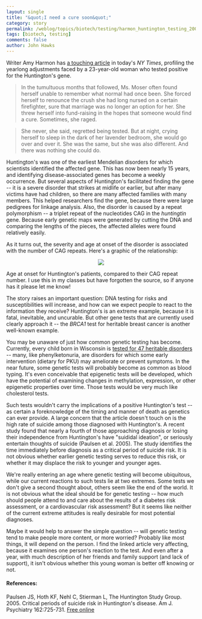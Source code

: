 ```yaml
---
layout: single 
title: "&quot;I need a cure soon&quot;" 
category: story
permalink: /weblog/topics/biotech/testing/harmon_huntington_testing_2007.html
tags: [biotech, testing] 
comments: false 
author: John Hawks 
---
```



<p>
Writer Amy Harmon has <a href="http://www.nytimes.com/2007/03/18/health/18huntington.html?pagewanted=1&ei=5088&en=9d3a5f5fdeab0b0d&ex=1331870400&partner=rssnyt&emc=rss">a touching article</a> in today's <i>NY Times</i>, profiling the yearlong adjustments faced by a 23-year-old woman who tested positive for the Huntington's gene. 
</p>

<blockquote>In the tumultuous months that followed, Ms. Moser often found herself unable to remember what normal had once been. She forced herself to renounce the crush she had long nursed on a certain firefighter, sure that marriage was no longer an option for her. She threw herself into fund-raising in the hopes that someone would find a cure. Sometimes, she raged.</blockquote>

<blockquote>She never, she said, regretted being tested. But at night, crying herself to sleep in the dark of her lavender bedroom, she would go over and over it. She was the same, but she was also different. And there was nothing she could do.</blockquote>

<p>
Huntington's was one of the earliest Mendelian disorders for which scientists identified the affected gene. This has now been nearly 15 years, and identifying disease-associated genes has become a weekly occurrence. But several aspects of Huntington's facilitated finding the gene -- it is a severe disorder that strikes at midlife or earlier, but after many victims have had children, so there are many affected families with many members. This helped researchers find the gene, because there were large pedigrees for linkage analysis. Also, the disorder is caused by a repeat polymorphism -- a triplet repeat of the nucleotides CAG in the <i>huntingtin</i> gene. Because early genetic maps were generated by cutting the DNA and comparing the lengths of the pieces, the affected alleles were found relatively easily. 
</p>

<p>
As it turns out, the severity and age at onset of the disorder is associated with the number of CAG repeats. Here's a graphic of the relationship: 
</p>

<div style="text-align:center;">
<img src="/graphics/huntington_repeat_onset.png" />
</div>
<p class="caption">Age at onset for Huntington's patients, compared to their CAG repeat number. I use this in my classes but have forgotten the source, so if anyone has it please let me know!</p>

<p>
The story raises an important question: DNA testing for risks and susceptibilities will increase, and how can we expect people to react to the information they receive? Huntington's is an extreme example, because it is fatal, inevitable, and uncurable. But other gene tests that are currently used clearly approach it -- the <i>BRCA1</i> test for heritable breast cancer is another well-known example. 
</p>

<p>
You may be unaware of just how common genetic testing has become. Currently, every child born in Wisconsin is <a href="http://www.dhfs.state.wi.us/DPH_BFCH/Newborn_Screen/">tested for 47 heritable disorders</a> -- many, like phenylketonuria, are disorders for which some early intervention (dietary for PKU) may ameliorate or prevent symptoms. In the near future, some genetic tests will probably become as common as blood typing. It's even conceivable that epigenetic tests will be developed, which have the potential of examining changes in methylation, expression, or other epigenetic properties over time. Those tests would be very much like cholesterol tests. 
</p>

<p>
Such tests wouldn't carry the implications of a positive Huntington's test -- as certain a foreknowledge of the timing and manner of death as genetics can ever provide. A large concern that the article doesn't touch on is the high rate of suicide among those diagnosed with Huntington's. A recent study found that nearly a fourth of those approaching diagnosis or losing their independence from Huntington's have "suididal ideation", or seriously entertain thoughts of suicide (Paulsen et al. 2005). The study identifies the time immediately before diagnosis as a critical period of suicide risk. It is not obvious whether earlier genetic testing serves to reduce this risk, or whether it may displace the risk to younger and younger ages. 
</p>

<p>
We're really entering an age where genetic testing will become ubiquitous, while our current reactions to such tests lie at two extremes. Some tests we don't give a second thought about, others seem like the end of the world. It is not obvious what the ideal should be for genetic testing -- how much should people attend to and care about the results of a diabetes risk assessment, or a cardiovascular risk assessment? But it seems like neither of the current extreme attitudes is really desirable for most potential diagnoses. 
</p>

<p>
Maybe it would help to answer the simple question -- will genetic testing tend to make people more content, or more worried? Probably like most things, it will depend on the person. I find the linked article very affecting, because it examines one person's reaction to the test. And even after a year, with much description of her friends and family support (and lack of support), it isn't obvious whether this young woman is better off knowing or not. 
</p>

<h4>References:</h4>

<p class="cite">Paulsen JS, Hoth KF, Nehl C, Stierman L, The Huntington Study Group. 2005. Critical periods of suicide risk in Huntington's disease. Am J. Psychiatry 162:725-731. <a href="http://ajp.psychiatryonline.org/cgi/content/full/162/4/725">Free online</a></p>


